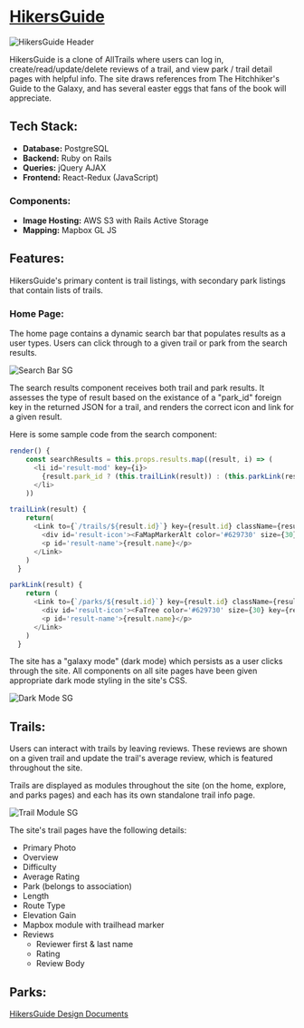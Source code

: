# [HikersGuide](https://hikers-guide.herokuapp.com/)

![HikersGuide Header](https://hikers-guide.s3.us-west-1.amazonaws.com/logo/img/logo/hikersGuideLogo4x.png "HikersGuide Logo")

HikersGuide is a clone of AllTrails where users can log in, create/read/update/delete reviews of a trail, and view park / trail detail pages with helpful info. The site draws references from The Hitchhiker's Guide to the Galaxy, and has several easter eggs that fans of the book will appreciate.

## **Tech Stack:**

* **Database:** PostgreSQL
* **Backend:** Ruby on Rails
* **Queries:** jQuery AJAX
* **Frontend:** React-Redux (JavaScript)

### Components:
* **Image Hosting:** AWS S3 with Rails Active Storage
* **Mapping:** Mapbox GL JS

## **Features:**
HikersGuide's primary content is trail listings, with secondary park listings that contain
lists of trails.

### Home Page:
The home page contains a dynamic search bar that populates results as a user types. Users can click through to a given trail or park from the search results.

![Search Bar SG](https://hikers-guide.s3.us-west-1.amazonaws.com/screenshots/Screen+Shot+2021-12-03+at+9.41.30+AM.png "Search Bar Component")

The search results component receives both trail and park results. It assesses the type of result based on the existance of a "park_id" foreign key in the returned JSON for a trail, and renders the correct icon and link for a given result.

Here is some sample code from the search component:

```js
render() {
    const searchResults = this.props.results.map((result, i) => (
      <li id='result-mod' key={i}>
        {result.park_id ? (this.trailLink(result)) : (this.parkLink(result))}
      </li>
    ))

trailLink(result) {
    return(
      <Link to={`/trails/${result.id}`} key={result.id} className={result} id={result.id}>
        <div id='result-icon'><FaMapMarkerAlt color='#629730' size={30} key={result.id} /> </div>
        <p id='result-name'>{result.name}</p>
      </Link>
    )
  }

parkLink(result) {
    return (
      <Link to={`/parks/${result.id}`} key={result.id} className={result} id={result.id}>
        <div id='result-icon'><FaTree color='#629730' size={30} key={result.id} /> </div>
        <p id='result-name'>{result.name}</p>
      </Link>
    )
  }
```

The site has a "galaxy mode" (dark mode) which persists as a user clicks through the site. All components on all site pages have been given appropriate dark mode styling in the site's CSS.

![Dark Mode SG](https://hikers-guide.s3.us-west-1.amazonaws.com/screenshots/Screen+Shot+2021-12-03+at+9.56.42+AM.png "Dark Mode")

## Trails:
Users can interact with trails by leaving reviews. These reviews are shown on a given trail and update the trail's average review, which is featured throughout the site.

Trails are displayed as modules throughout the site (on the home, explore, and parks pages) and each has its own standalone trail info page.

![Trail Module SG](https://hikers-guide.s3.us-west-1.amazonaws.com/screenshots/Screen+Shot+2021-12-03+at+9.34.08+AM.png "Trail Modules")

The site's trail pages have the following details:
* Primary Photo
* Overview
* Difficulty
* Average Rating
* Park (belongs to association)
* Length
* Route Type
* Elevation Gain
* Mapbox module with trailhead marker
* Reviews
  * Reviewer first & last name
  * Rating
  * Review Body

## Parks:


[HikersGuide Design Documents](https://github.com/darothmedia/hikers-guide/wiki)

